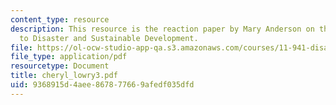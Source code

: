 ```yaml
---
content_type: resource
description: This resource is the reaction paper by Mary Anderson on the topic Vunlerability
  to Disaster and Sustainable Development.
file: https://ol-ocw-studio-app-qa.s3.amazonaws.com/courses/11-941-disaster-vulnerability-and-resilience-spring-2005/9368915d4aee867877669afedf035dfd_cheryl_lowry3.pdf
file_type: application/pdf
resourcetype: Document
title: cheryl_lowry3.pdf
uid: 9368915d-4aee-8678-7766-9afedf035dfd
---
```

